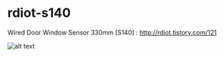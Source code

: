 # rdiot-s140
Wired Door Window Sensor 330mm [S140] : http://rdiot.tistory.com/121

![alt text](http://cfile9.uf.tistory.com/image/2337324D57D673BC335FF0)
